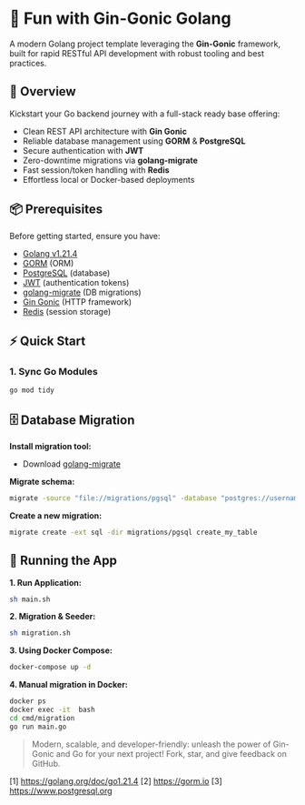 # 🎉 Fun with Gin-Gonic Golang

A modern Golang project template leveraging the **Gin-Gonic** framework, built for rapid RESTful API development with robust tooling and best practices.

## 🚀 Overview

Kickstart your Go backend journey with a full-stack ready base offering:

- Clean REST API architecture with **Gin Gonic**
- Reliable database management using **GORM** & **PostgreSQL**
- Secure authentication with **JWT**
- Zero-downtime migrations via **golang-migrate**
- Fast session/token handling with **Redis**
- Effortless local or Docker-based deployments

## 📦 Prerequisites

Before getting started, ensure you have:

- [Golang v1.21.4](https://golang.org/doc/go1.21.4)
- [GORM](https://gorm.io/) (ORM)
- [PostgreSQL](https://www.postgresql.org/) (database)
- [JWT](https://jwt.io/) (authentication tokens)
- [golang-migrate](https://github.com/golang-migrate/migrate) (DB migrations)
- [Gin Gonic](https://github.com/gin-gonic/gin) (HTTP framework)
- [Redis](https://github.com/redis/go-redis) (session storage)

## ⚡ Quick Start

### 1. Sync Go Modules

```bash
go mod tidy
```

## 🗄️ Database Migration

**Install migration tool:**

- Download [golang-migrate](https://github.com/golang-migrate/migrate/tree/master/cmd/migrate)

**Migrate schema:**

```bash
migrate -source "file://migrations/pgsql" -database "postgres://username:pwd@localhost:5432/your_db?sslmode=disable&search_path=apps" up
```

**Create a new migration:**

```bash
migrate create -ext sql -dir migrations/pgsql create_my_table
```

## 🏃 Running the App

**1. Run Application:**
```bash
sh main.sh
```

**2. Migration & Seeder:**
```bash
sh migration.sh
```

**3. Using Docker Compose:**
```bash
docker-compose up -d
```

**4. Manual migration in Docker:**
```bash
docker ps
docker exec -it  bash
cd cmd/migration
go run main.go
```

> Modern, scalable, and developer-friendly: unleash the power of Gin-Gonic and Go for your next project! Fork, star, and give feedback on GitHub.

[1] https://golang.org/doc/go1.21.4
[2] https://gorm.io
[3] https://www.postgresql.org
